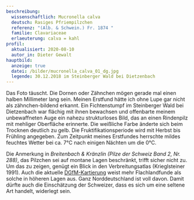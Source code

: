 ```yaml
---
beschreibung:
  wissenschaftlich: Mucronella calva
  deutsch: Rasiges Pfriempilzchen
  referenz: "(Alb. & Schwein.) Fr. 1874 "
  familie: Clavariaceae
  erlaeuterung: calva = kahl
profil:
  aktualisiert: 2020-08-10
  autor_in: Dieter Gewalt
hauptbild:
  anzeige: true
  datei: /bilder/mucronella_calva_01_dg.jpg
  legende: 30.12.2018 im Steinberger Wald bei Dietzenbach
---
```

Das Foto täuscht. Die Dornen oder Zähnchen mögen gerade mal einen halben Millimeter lang sein. Meinen Erstfund hätte ich ohne Lupe gar nicht als zähnchen-bildend erkannt. Ein Fichtenstumpf im Steinberger Wald bei Dietzenbach war flächig mit ihnen bewachsen und offenbarte meinem unbewaffneten Auge ein nahezu strukturloses Bild, das an einen Rindenpilz mit mehliger Oberfläche erinnerte. Die weißliche Farbe änderte sich beim Trocknen deutlich zu gelb. Die Fruktifikationsperiode wird mit Herbst bis Frühling angegeben. Zum Zeitpunkt meines Erstfundes herrschte mildes feuchtes Wetter bei ca. 7°C nach einigen Nächten um die 0°C.

Die Anmerkung in *Breitenbach & Kränzlin (Pilze der Schweiz Band 2, Nr. 288)*, das Pilzchen sei auf montane Lagen beschränkt, trifft sicher nicht zu. Um das zu zeigen, genügt ein Blick in den Verbreitungsatlas (Krieglsteiner 1991). Auch die aktuelle [DGfM-Kartierung](http://www.pilze-deutschland.de/organismen/mucronella-calva-alb-schwein-fr-1874-1) weist mehr Flachlandfunde als solche in höheren Lagen aus. Ganz Norddeutschland ist voll davon. Damit dürfte auch die Einschätzung der Schweizer, dass es sich um eine seltene Art handelt, widerlegt sein.